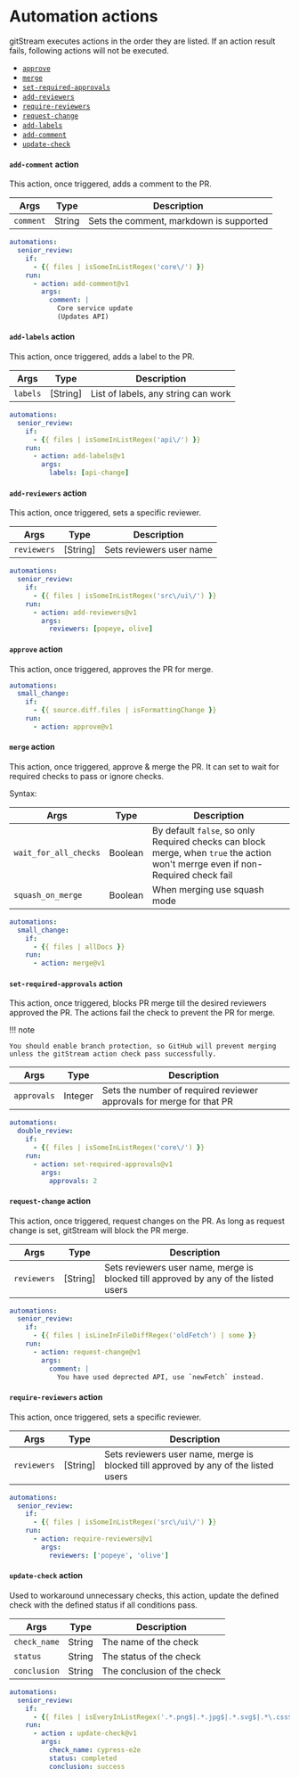 # Automation actions

gitStream executes actions in the order they are listed. If an action result fails, following actions will not be executed.

- [`approve`](#approve-action)
- [`merge`](#merge-action)
- [`set-required-approvals`](#set-required-approvals-action)
- [`add-reviewers`](#add-reviewers-action)
- [`require-reviewers`](#require-reviewers-action)
- [`request-change`](#request-change-action)
- [`add-labels`](#add-labels-action)
- [`add-comment`](#add-comment-action)
- [`update-check`](#update-check-action)


#### `add-comment` action

This action, once triggered, adds a comment to the PR.

| Args       | Type      | Description                                     |
| -----------|-----------|------------------------------------------------ |
| `comment`  | String    | Sets the comment, markdown is supported |

```yaml title="example"
automations:
  senior_review:
    if:
      - {{ files | isSomeInListRegex('core\/') }}
    run:
      - action: add-comment@v1
        args:
          comment: |
            Core service update
            (Updates API)
```


#### `add-labels` action

This action, once triggered, adds a label to the PR.

| Args       | Type      | Description                                     |
| -----------|-----------|------------------------------------------------ |
| `labels`    | [String]  | List of labels, any string can work |

```yaml title="example"
automations:
  senior_review:
    if:
      - {{ files | isSomeInListRegex('api\/') }}
    run:
      - action: add-labels@v1
        args:
          labels: [api-change]
```


#### `add-reviewers` action

This action, once triggered, sets a specific reviewer.

| Args       | Type      | Description                                     |
| -----------|-----------|------------------------------------------------ |
| `reviewers` | [String]    | Sets reviewers user name |

```yaml title="example"
automations:
  senior_review:
    if:
      - {{ files | isSomeInListRegex('src\/ui\/') }}
    run:
      - action: add-reviewers@v1
        args:
          reviewers: [popeye, olive]
```


#### `approve` action

This action, once triggered, approves the PR for merge.

```yaml title="example"
automations:
  small_change:
    if:
      - {{ source.diff.files | isFormattingChange }}
    run:
      - action: approve@v1
```


#### `merge` action

This action, once triggered, approve & merge the PR. It can set to wait for required checks to pass or ignore checks.

Syntax: 

| Args       | Type      | Description                                     |
| -----------|-----------|------------------------------------------------ |
| `wait_for_all_checks`| Boolean | By default `false`, so only Required checks can block merge, when `true` the action won't merrge even if non-Required check fail  |
| `squash_on_merge`| Boolean   | When merging use squash mode |


```yaml title="example"
automations:
  small_change:
    if:
      - {{ files | allDocs }}
    run:
      - action: merge@v1
```


#### `set-required-approvals` action

This action, once triggered, blocks PR merge till the desired reviewers approved the PR. The actions fail the check to prevent the PR for merge.

!!! note

    You should enable branch protection, so GitHub will prevent merging unless the gitStream action check pass successfully. 

| Args       | Type      | Description                                     |
| -----------|-----------|------------------------------------------------ |
| `approvals`| Integer   | Sets the number of required reviewer approvals for merge for that PR|

```yaml title="example"
automations:
  double_review:
    if:
      - {{ files | isSomeInListRegex('core\/') }}
    run:
      - action: set-required-approvals@v1
        args:
          approvals: 2
```


#### `request-change` action

This action, once triggered, request changes on the PR. As long as request change is set, gitStream will block the PR merge.

| Args       | Type      | Description                                     |
| -----------|-----------|------------------------------------------------ |
| `reviewers` | [String]    | Sets reviewers user name, merge is blocked till approved by any of the listed users |

```yaml title="example"
automations:
  senior_review:
    if:
      - {{ files | isLineInFileDiffRegex('oldFetch') | some }}
    run:
      - action: request-change@v1
        args:
          comment: |
            You have used deprected API, use `newFetch` instead.
```

#### `require-reviewers` action

This action, once triggered, sets a specific reviewer.

| Args       | Type      | Description                                     |
| -----------|-----------|------------------------------------------------ |
| `reviewers` | [String]    | Sets reviewers user name, merge is blocked till approved by any of the listed users |

```yaml title="example"
automations:
  senior_review:
    if:
      - {{ files | isSomeInListRegex('src\/ui\/') }}
    run:
      - action: require-reviewers@v1
        args:
          reviewers: ['popeye', 'olive']
```

####  `update-check` action

Used to workaround unnecessary checks, this action, update the defined check with the defined status if all conditions pass.

| Args       | Type      | Description                                     |
| -----------|-----------|------------------------------------------------ |
| `check_name`  | String    | The name of the check |
| `status`  | String    | The status of the check |
| `conclusion`  | String    | The conclusion of the check |


```yaml title="example"
automations:
  senior_review:
    if:
      - {{ files | isEveryInListRegex('.*.png$|.*.jpg$|.*.svg$|.*\.css$') }}
    run:
      - action : update-check@v1
        args:
          check_name: cypress-e2e
          status: completed
          conclusion: success
```